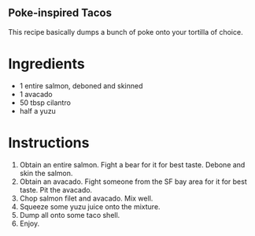 ## Poke-inspired Tacos

This recipe basically dumps a bunch of poke onto your tortilla of choice.

# Ingredients

* 1 entire salmon, deboned and skinned
* 1 avacado
* 50 tbsp cilantro
* half a yuzu

# Instructions
1. Obtain an entire salmon. Fight a bear for it for best taste. Debone and skin the salmon.
2. Obtain an avacado. Fight someone from the SF bay area for it for best taste. Pit the avacado.
3. Chop salmon filet and avacado. Mix well.
4. Squeeze some yuzu juice onto the mixture.
5. Dump all onto some taco shell.
6. Enjoy.
